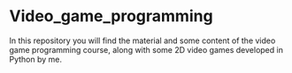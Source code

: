 # Video_game_programming
In this repository you will find the material and some content of the video game programming course, along with some 2D video games developed in Python by me.
